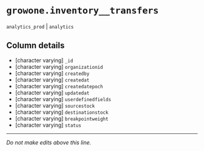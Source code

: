 # `growone.inventory__transfers`
`analytics_prod` | `analytics`

## Column details
* [character varying] `_id`
* [character varying] `organizationid`
* [character varying] `createdby`
* [character varying] `createdat`
* [character varying] `createdatepoch`
* [character varying] `updatedat`
* [character varying] `userdefinedfields`
* [character varying] `sourcestock`
* [character varying] `destinationstock`
* [character varying] `breakpointweight`
* [character varying] `status`

-------------------------------------------------------------------------------
*Do not make edits above this line.*
